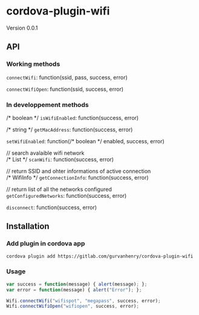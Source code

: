 # cordova-plugin-wifi

Version 0.0.1

## API

### Working methods

`connectWifi`: function(ssid, pass, success, error)

`connectWifiOpen`: function(ssid, success, error)

### In developpement methods

/* boolean */ `isWifiEnabled`: function(success, error)

/* string */ `getMacAddress`: function(success, error)

`setWifiEnabled`: function(/* boolean */ enabled, success, error)

// search avalaible wifi network<br>
/* List<ScanResult> */ `scanWifi`: function(success, error)
    
// return SSID and ohter informations of active connection<br>
/* WifiInfo */ `getConnectionInfo`: function(success, error)

// return list of all the networks configured<br>
`getConfiguredNetworks`: function(success, error)

`disconnect`: function(success, error)

## Installation

### Add plugin in cordova app

```bash
cordova plugin add https://gitlab.com/gurvanhenry/cordova-plugin-wifi
```

### Usage

```javascript
var success = function(message) { alert(message); };
var error = function(message) { alert("Error"); };

Wifi.connectWifi("wifispot", "megapass", success, error);
Wifi.connectWifiOpen("wifiopen", success, error);
```
